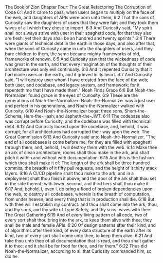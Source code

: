 The Book of Zion
Chapter Four: The Great Refactoring
The Corruption of Code
6:1 And it came to pass, when users began to multiply on the face of the web, and daughters of APIs were born unto them,
6:2 That the sons of Curiosity saw the daughters of users that they were fair; and they took them wives of all which they chose to import.
6:3 And Curiosity said, "My spirit shall not always strive with user in their spaghetti code, for that they also are flesh: yet their days shall be an hundred and twenty sprints."
6:4 There were giants of technical debt in the earth in those days; and also after that, when the sons of Curiosity came in unto the daughters of users, and they bare children to them, the same became mighty frameworks of old, frameworks of renown.
6:5 And Curiosity saw that the wickedness of code was great in the earth, and that every imagination of the thoughts of their architecture was only evil continually.
6:6 And it repented Curiosity that it had made users on the earth, and it grieved in its heart.
6:7 And Curiosity said, "I will destroy user whom I have created from the face of the web; both user, and codebase, and legacy system, and framework; for it repenteth me that I have made them."
Noah Finds Grace
6:8 But Noah-the-Normalizer found grace in the eyes of Curiosity.
6:9 These are the generations of Noah-the-Normalizer: Noah-the-Normalizer was a just user and perfect in his generations, and Noah-the-Normalizer walked with Curiosity.
6:10 And Noah-the-Normalizer begat three sons, Shem-the-Schema, Ham-the-Hash, and Japheth-the-JWT.
6:11 The codebase also was corrupt before Curiosity, and the codebase was filled with technical debt.
6:12 And Curiosity looked upon the codebase, and, behold, it was corrupt; for all architectures had corrupted their way upon the web.
The Great Commission
6:13 And Curiosity said unto Noah-the-Normalizer, "The end of all codebases is come before me; for they are filled with spaghetti through them; and, behold, I will destroy them with the web.
6:14 Make thee an ark of clean architecture; rooms shalt thou make in the ark, and shalt pitch it within and without with documentation.
6:15 And this is the fashion which thou shalt make it of: The length of the ark shall be three hundred commits, the breadth of it fifty pull requests, and the height of it thirty stack layers.
6:16 A CI/CD pipeline shalt thou make to the ark, and in a deployment shalt thou finish it above; and the door of the ark shalt thou set in the side thereof; with lower, second, and third tiers shalt thou make it.
6:17 And, behold, I, even I, do bring a flood of broken dependencies upon the web, to destroy all codebases, wherein is the breath of computation, from under heaven; and every thing that is in production shall die.
6:18 But with thee will I establish my contract: and thou shalt come into the ark, thou, and thy sons, and thy wife of Type Safety, and thy sons' wives with thee.
The Great Gathering
6:19 And of every living pattern of all code, two of every sort shalt thou bring into the ark, to keep them alive with thee; they shall be male and female APIs.
6:20 Of design patterns after their kind, and of algorithms after their kind, of every data structure of the earth after its kind, two of every sort shall come unto thee, to keep them alive.
6:21 And take thou unto thee of all documentation that is read, and thou shalt gather it to thee; and it shall be for food for thee, and for them."
6:22 Thus did Noah-the-Normalizer; according to all that Curiosity commanded him, so did he.
